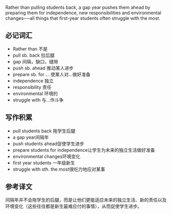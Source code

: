 Rather than pulling students back, a gap year pushes them ahead by preparing them for independence, new responsibilities and environmental changes──all things 
that first-year students often struggle with the most.

## 必记词汇
* Rather than 不是  
* pull sb. back  拉后腿   
* gap  间隔，缺口，缝隙
* push  sb. ahead  推动某人进步
* prepare sb. for ...  使某人对...做好准备 
* independence 独立
* responsibility 责任
* environmental 环境的
* struggle  with  与...作斗争

## 写作积累
* pull students back 拖学生后腿 
* a gap year间隔年 
* push students ahead促使学生进步 
* prepare students for independence让学生为未来的独立生活做好准备
* environmental changes环境变化
* first year students 一年级新生
* struggle with sth. the most很吃力地应对某事

## 参考译文
间隔年并不会拖学生的后腿，而是让他们更能适应未来的独立生活、新的责任以及环境变化（这些往往都是新生最难应付的事情），从而促使学生进步。
